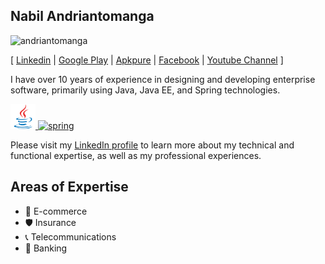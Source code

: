 ##  Nabil Andriantomanga

<p align="left"> <img src="https://komarev.com/ghpvc/?username=andriantomanga&label=Profile%20views&color=0e75b6&style=flat" alt="andriantomanga" /></p>

<p>[ <a href="https://linkedin.com/in/andriantomanga-nabil-16359718" target="_blank" rel="noreferrer">Linkedin</a> | <a href="https://play.google.com/store/apps/dev?id=6834476834453213332" target="_blank" rel="noreferrer">Google Play</a> | <a href="https://apkpure.net/developer/Nabil%20Andriantomanga" target="_blank" rel="noreferrer">Apkpure</a> | <a href="https://www.facebook.com/andriantomanga.nabil" target="_blank" rel="noreferrer">Facebook</a> | <a href="https://www.youtube.com/@andriantomanganabil3943" target="_blank" rel="noreferrer">Youtube Channel</a> ]</p>
<p>
I have over 10 years of experience in designing and developing enterprise software, primarily using Java, Java EE, and Spring technologies.
</p>
  
<p>
<a href="https://www.java.com" target="_blank" rel="noreferrer"> <img src="https://raw.githubusercontent.com/devicons/devicon/master/icons/java/java-original.svg" alt="java" width="40" height="40"/> </a>
<a href="https://spring.io/" target="_blank" rel="noreferrer"> <img src="https://www.vectorlogo.zone/logos/springio/springio-icon.svg" alt="spring" width="40" height="40"/> </a>
</p>

<p>
  Please visit my <a href="https://linkedin.com/in/andriantomanga-nabil-16359718" target="_blank" rel="noreferrer">LinkedIn profile</a> to learn more about my technical and functional expertise, as well as my professional experiences.
</p>

##  Areas of Expertise
- 🛒 E-commerce
- 🛡️ Insurance
- 📞 Telecommunications
- 🏦 Banking



